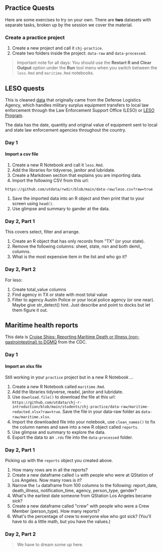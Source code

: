 ## Practice Quests

Here are some exercises to try on your own. There are **two** datasets with separate tasks, broken up by the session we cover the material.

### Create a practice project

1. Create a new project and call it `chj-practice`.
1. Create two folders inside the project: `data-raw` and `data-processed`.

> Important note for all days: You should use the **Restart R and Clear Output** option under the **Run** tool menu when you switch between the `leso.Rmd` and `maritime.Rmd` notebooks.

## LESO quests

This is cleaned [data](https://www.dla.mil/DispositionServices/Offers/Reutilization/LawEnforcement/PublicInformation/) that originally came from the Defense Logistics Agency, which handles military surplus equipment transfers to local law enforcement through the Law Enforcement Support Office (LESO) or [LESO Program](https://www.dla.mil/DispositionServices/Offers/Reutilization/LawEnforcement/).

The data has the date, quantity and original value of equipment sent to local and state law enforcement agencies throughout the country.

### Day 1

#### Import a csv file

1. Create a new R Notebook and call it `leso.Rmd`.
1. Add the libraries for tidyverse, janitor and lubridate.
1. Create a Markdown section that explains you are importing data.
1. Import the following CSV from this url:

`https://github.com/utdata/rwdir/blob/main/data-raw/leso.csv?raw=true`

1. Save the imported data into an R object and then print that to your screen using `head()`.
1. Use glimpse and summary to gander at the data.

### Day 2, Part 1

This covers select, filter and arrange.

1. Create an R object that has only records from "TX" (or your state).
2. Remove the following columns: sheet, state, nsn and both demil_ columns.
3. What is the most expensive item in the list and who go it?

### Day 2, Part 2

For leso:

1. Create total_value columns
1. Find agency in TX or state with most total value
1. Filter to agency Austin Police or your local police agency (or one near). Maybe give str_detect() hint. Just describe and point to docks but let them figure it out.


## Maritime health reports

This data is [Cruise Ships: Reporting Maritime Death or Illness (non-gastrointestinal) to DGMQ](https://www.cdc.gov/quarantine/cruise/reporting-deaths-illness/index.html) from the CDC.

### Day 1

#### Import an xlsx file

Still working in your `practice` project but in a new R Notebook ...

1. Create a new R Notebook called `maritime.Rmd`.
1. Add the libraries tidyverse, readxl, janitor and lubridate.
1. Use `download.file()` to download the file at this url: `https://github.com/utdata/chj-r-introduction/blob/main/students/chj-practice/data-raw/maritime-redacted.xlsx?raw=true`. Save the file in your data-raw folder as `data-raw/maritime.xlsx`.
1. Import the downloaded file into your notebook, use `clean_names()` to fix the column names and save into a new R object called `reports`.
1. Use glimpse and summary to explore the data.
1. Export the data to an `.rds` file into the `data-processed` folder.

### Day 2, Part 1

Picking up with the `reports` object you created above.

1. How many rows are in all the reports?
1. Create a new dataframe called `la` with people who were at QStation of Los Angeles. Now many rows is it?
1. Narrow the `la` dataframe from 100 columns to the following: report_date, death_illness, notification_time, agency, person_type, gender?
1. What's the earliest date someone from QStation Los Angeles became sick?
1. Create a new dataframe called "crew" with people who were a Crew Member (person_type). How many reports?
1. What's the percentage of crew to everyone else who got sick? (You'll have to do a little math, but you have the values.)

### Day 2, Part 2

> We have to dream some up here.





